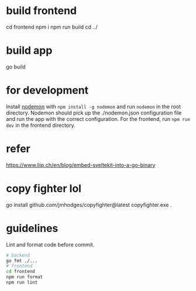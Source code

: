 # build frontend
cd frontend
npm i
npm run build
cd ../

# build app
go build

# for development
Install [nodemon](https://nodemon.io) with `npm install -g nodemon` and run `nodemon` in the root directory.
Nodemon should pick up the ./nodemon.json configuration file and run the app with the correct configuration.
For the frontend, run `npm run dev` in the frontend directory.

# refer
https://www.liip.ch/en/blog/embed-sveltekit-into-a-go-binary

# copy fighter lol
go install github.com/jmhodges/copyfighter@latest
copyfighter.exe .

# guidelines
Lint and format code before commit.
```bash
# backend
go fmt ./...
# frontend
cd frontend
npm run format
npm run lint
```
